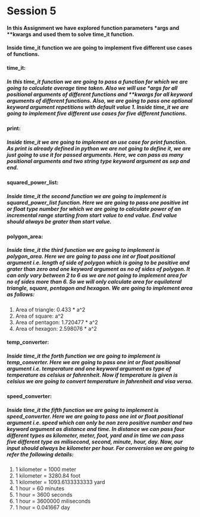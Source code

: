 # Session 5

#### In this Assignment we have explored function parameters *args and **kwargs and used them to solve time_it function.

#### Inside time_it function we are going to implement five different use cases of functions.



#### time_it:

##### In this time_it function we are going to pass a function for which we are going to calculate average time taken. Also we will use *args for all positional arguments of different functions and **kwargs for all keyword arguments of different functions. Also, we are going to pass one optional keyword argument repetitions with default value 1. Inside time_it we are going to implement five different use cases for five different functions.



#### print:

##### Inside time_it we are going to implement an use case for print function. As print is already defined in python we are not going to define it, we are just going to use it for passed arguments. Here, we can pass as many positional arguments and two string type keyword argument as sep and end.



#### squared_power_list:

##### Inside time_it the second function we are going to implement is squared_power_list function. Here we are going  to pass one positive int or float type number for which we are going to calculate power of an incremental range starting from start value to end value. End value should always be grater than start value.



#### polygon_area:

##### Inside time_it the third function we are going to implement is polygon_area. Here we are going to pass one int or float positional argument i.e. length of side of polygon which is going to be positive and grater than zero and one keyword argument as no of sides of polygon. It can only vary between 2 to 6 as we are not going to implement area for no of sides more than 6. So we will only calculate area for equilateral triangle, square, pentagon and hexagon. We are going to implement area as follows:

1. Area of triangle: 0.433 * a^2
2. Area of square: a^2
3. Area of pentagon: 1.720477 * a^2
4. Area of hexagon: 2.598076 * a^2



#### temp_converter:

##### Inside time_it the forth function we are going to implement is temp_converter. Here we are going to pass one int or float positional argument i.e. temperature and one keyword argument as type of temperature as celsius or fahrenheit. Now if temperature is given is celsius we are going to convert temperature in fahrenheit and visa versa.



#### speed_converter:

##### Inside time_it the fifth function we are going to implement is speed_converter. Here we are going to pass one int or float positional argument i.e. speed which can only be non zero positive number and two keyword argument as distance and time. In distance we can pass four different types as kilometer, meter, foot, yard and in time we can pass five different type as milisecond, second, minute, hour, day. Now, our input should always be kilometer per hour. For conversion we are going to refer the following details:

1. 1 kilometer = 1000 meter
2. 1 kilometer = 3280.84 foot
3. 1 kilometer = 1093.6133333333 yard
4. 1 hour = 60 minutes
5. 1 hour = 3600 seconds
6. 1 hour = 3600000 miliseconds
7. 1 hour = 0.041667 day